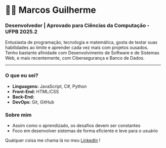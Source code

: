 # 👨‍💻 Marcos Guilherme

### Desenvolvedor | Aprovado para Ciências da Computação - UFPB 2025.2
  Entusiasta de programação, tecnologia e matemática, gosta de testar suas habilidades ao limite e aprender cada vez mais com projetos ousados. Tenho bastante afinidade com Desenvolvimento de Software e de Sistemas Web, e mais recentemente, com Cibersegurança e Banco de Dados.

---

### O que eu sei?
  - **Linguagens:** JavaScript, C#, Python
  - **Front-End:** HTML/CSS
  - **Back-End:**
  - **DevOps:** Git, GitHub

### Sobre mim
  - Assim como o aprendizado, os desafios devem ser constantes
  - Foco em desenvolver sistemas de forma eficiente e leve para o usuário

Qualquer coisa me chama lá no meu [LinkedIn](www.linkedin.com/in/marcos-guilherme-gabriel-quirino) !
